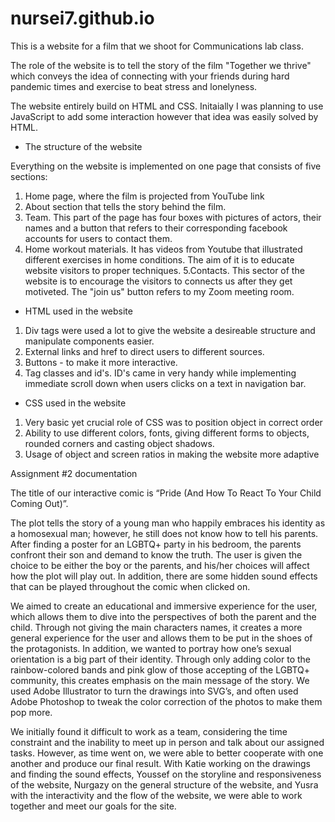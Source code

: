 # nursei7.github.io
This is a website for a film that we shoot for Communications lab class.

The role of the website is to tell the story of the film "Together we thrive" which conveys the idea of connecting with your friends during hard pandemic times and exercise to beat stress and lonelyness. 

The website entirely build on HTML and CSS. Initaially I was planning to use JavaScript to add some interaction however that idea was easily solved by HTML.

* The structure of the website

Everything on the website is implemented on one page that consists of five sections:
1. Home page, where the film is projected from YouTube link
2. About section that tells the story behind the film.
3. Team. This part of the page has four boxes with pictures of actors, their names and a button that refers to their corresponding facebook accounts for users to contact them.
4. Home workout materials. It has videos from Youtube that illustrated different exercises in home conditions. The aim of it is to educate website visitors to proper techniques.
5.Contacts. This sector of the website is to encourage the visitors to connects us after they get motiveted. The "join us" button refers to my Zoom meeting room.


* HTML used in the website
1. Div tags were used a lot to give the website a desireable structure and manipulate components easier.
2. External links and href to direct users to different sources.
3. Buttons - to make it more interactive.
4. Tag classes and id's. ID's came in very handy while implementing immediate scroll down when users clicks on a text in navigation bar. 

* CSS used in the website
1. Very basic yet crucial role of CSS was to position object in correct order
2. Ability to use different colors, fonts, giving different forms to objects, rounded corners and casting object shadows.
3. Usage of object and screen ratios in making the website more adaptive


Assignment #2 documentation

The title of our interactive comic is “Pride (And How To React To Your Child Coming Out)”.

The plot tells the story of a young man who happily embraces his identity as a homosexual man; however, he still does not know how to tell his parents. After finding a poster for an LGBTQ+ party in his bedroom, the parents confront their son and demand to know the truth. The user is given the choice to be either the boy or the parents, and his/her choices will affect how the plot will play out. In addition, there are some hidden sound effects that can be played throughout the comic when clicked on. 

We aimed to create an educational and immersive experience for the user, which allows them to dive into the perspectives of both the parent and the child. Through not giving the main characters names, it creates a more general experience for the user and allows them to be put in the shoes of the protagonists.  In addition, we wanted to portray how one’s sexual orientation is a big part of their identity. Through only adding color to the rainbow-colored bands and pink glow of those accepting of the LGBTQ+ community, this creates emphasis on the main message of the story. We used Adobe Illustrator to turn the drawings into SVG’s, and often used Adobe Photoshop to tweak the color correction of the photos to make them pop more.

We initially found it difficult to work as a team, considering the time constraint and the inability to meet up in person and talk about our assigned tasks. However, as time went on, we were able to better cooperate with one another and produce our final result. With Katie working on the drawings and finding the sound effects, Youssef on the storyline and responsiveness of the website, Nurgazy on the general structure of the website, and Yusra with the interactivity and the flow of the website, we were able to work together and meet our goals for the site.

